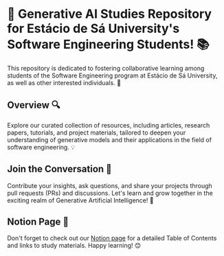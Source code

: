 # 🔰 Generative AI Studies Repository for Estácio de Sá University's Software Engineering Students! 📚

This repository is dedicated to fostering collaborative learning among students of the Software Engineering program at Estácio de Sá University, as well as other interested individuals. 🚀

## Overview 🔍

Explore our curated collection of resources, including articles, research papers, tutorials, and project materials, tailored to deepen your understanding of generative models and their applications in the field of software engineering. 💡

## Join the Conversation 💬

Contribute your insights, ask questions, and share your projects through pull requests (PRs) and discussions. Let's learn and grow together in the exciting realm of Generative Artificial Intelligence! 🌱

## Notion Page 📝

Don't forget to check out our [Notion page](https://www.notion.so/Engenharia-de-Software-Grupo-de-Estudos-de-IA-Generativa-20a73770bc6b4844bc7048fc111b70b3?pvs=4) for a detailed Table of Contents and links to study materials. Happy learning! 😊
